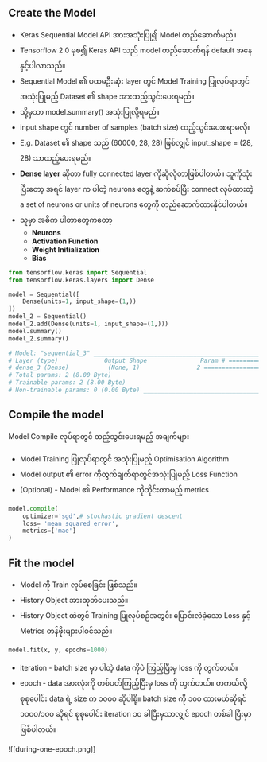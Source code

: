 

Create the Model
---
- Keras Sequential Model API အားအသုံးပြု၍ Model တည်​ဆောက်မည်။
- Tensorflow 2.0 မှစ၍ Keras API သည် model တည်​ဆောက်ရန် default အ​နေနှင့်ပါလာသည်။
- Sequential Model ၏ ပထမဦးဆုံး layer တွင် Model Training ပြုလုပ်ရာတွင်အသုံးပြုမည့် Dataset ၏ shape အားထည့်သွင်း​ပေးရမည်။
- သို့မှသာ model.summary() အသုံးပြုလို့ရမည်။
- input shape တွင် number of samples (batch size) ထည့်သွင်း​ပေးစရာမလို။
- E.g. Dataset ၏ shape သည် (60000, 28, 28) ဖြစ်လျှင် input_shape = (28, 28) သာထည့်​ပေးရမည်။
- **Dense layer** ဆိုတာ fully connected layer ကိုဆိုလိုတာဖြစ်ပါတယ်။ သူကိုသုံးပြီးတော့ အရင် layer က ပါတဲ့ neurons တွေနဲ့ ဆက်စပ်ပြီး connect လုပ်ထားတဲ့ a set of neurons or units of neurons တွေကို တည်ဆောက်ထားနိုင်ပါတယ်။
- သူမှာ အဓိက ပါတာတွေကတော့
	- **Neurons**
	- **Activation Function**
	- **Weight Initialization**
	- **Bias** 
	    
```python
from tensorflow.keras import Sequential
from tensorflow.keras.layers import Dense

model = Sequential([
    Dense(units=1, input_shape=(1,))
])
model_2 = Sequential()
model_2.add(Dense(units=1, input_shape=(1,)))
model.summary()
model_2.summary()

# Model: "sequential_3" _________________________________________________________________ 
# Layer (type)             Output Shape               Param # ================================================================= 
# dense_3 (Dense)           (None, 1)                2 =================================================================
# Total params: 2 (8.00 Byte) 
# Trainable params: 2 (8.00 Byte) 
# Non-trainable params: 0 (0.00 Byte) _________________________________________________________________
```

Compile the model
---
Model Compile လုပ်ရာတွင် ထည့်သွင်း​ပေးရမည့် အချက်များ

- Model Training ပြုလုပ်ရာတွင် အသုံးပြုမည့် Optimisation Algorithm
- Model output ၏ error ကိုတွက်ချက်ရာတွင်အသုံးပြုမည့် Loss Function
- (Optional) - Model ၏ Performance ကိုတိုင်းတာမည့် metrics

```python
model.compile(
    optimizer='sgd',# stochastic gradient descent
    loss= 'mean_squared_error',
    metrics=['mae']
)
```

Fit the model
---

- Model ကို Train လုပ်​စေခြင်း ဖြစ်သည်။
- History Object အားထုတ်​ပေးသည်။
- History Object ထဲတွင် Training ပြုလုပ်စဥ်အတွင်း ​ပြောင်းလဲခဲ့​သော Loss နှင့် Metrics တန်ဖိုးများပါဝင်သည်။

```python
model.fit(x, y, epochs=1000)
```

- iteration - batch size မှာ ပါတဲ့  data ကိုပဲ ကြည့်ပြီးမှ loss ကို တွက်တယ်။
- epoch - data အားလုံးကို တစ်ပတ်ကြည့်ပြီးမှ loss ကို တွက်တယ်။
  တကယ်လို့ စုစုပေါင်း data ရဲ့ size က ၁၀၀၀ ဆိုပါစို့။ batch size ကို ၁၀၀ ထားမယ်ဆိုရင် ၁၀၀၀/၁၀၀ ဆိုရင် စုစုပေါင်း   iteration ၁၀ ခါပြီးမှသာလျှင်  epoch တစ်ခါ ပြီးမှာဖြစ်ပါတယ်။ 

 ![[during-one-epoch.png]]